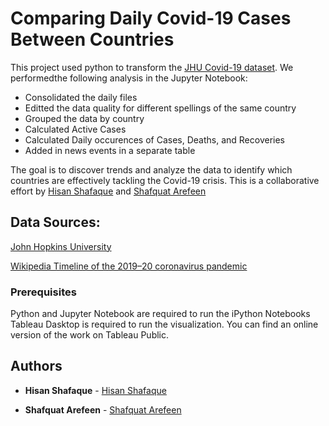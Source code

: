 # Comparing Daily Covid-19 Cases Between Countries

This project used python to transform the [JHU Covid-19 dataset](https://github.com/CSSEGISandData/COVID-19/tree/master/csse_covid_19_data/csse_covid_19_daily_reports).
We performedthe following analysis in the Jupyter Notebook:
* Consolidated the daily files
* Editted the data quality for different spellings of the same country
* Grouped the data by country
* Calculated Active Cases
* Calculated Daily occurences of Cases, Deaths, and Recoveries
* Added in news events in a separate table

The goal is to discover trends and analyze the data to identify which countries are effectively tackling the Covid-19 crisis.
This is a collaborative effort by [Hisan Shafaque](https://www.linkedin.com/in/hisan-w-shafaque/) and [Shafquat Arefeen](https://shafquatarefeen.com)

## Data Sources: 

[John Hopkins University](https://github.com/CSSEGISandData/COVID-19/tree/master/csse_covid_19_data/csse_covid_19_daily_reports)

[Wikipedia Timeline of the 2019–20 coronavirus pandemic](https://en.wikipedia.org/wiki/Timeline_of_the_2019%E2%80%9320_coronavirus_pandemic)

### Prerequisites

Python and Jupyter Notebook are required to run the iPython Notebooks
Tableau Dasktop is required to run the visualization. You can find an online version of the work on Tableau Public.



## Authors

* **Hisan Shafaque** - [Hisan Shafaque](https://github.com/hisanshafaque)

* **Shafquat Arefeen** - [Shafquat Arefeen](https://github.com/Shafquat/)

